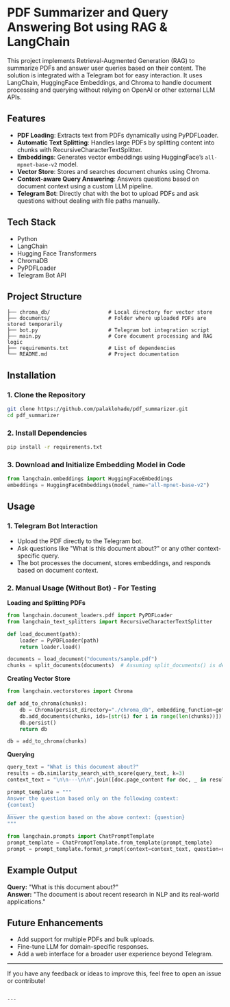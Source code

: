 # PDF Summarizer and Query Answering Bot using RAG & LangChain

This project implements Retrieval-Augmented Generation (RAG) to summarize PDFs and answer user queries based on their content. The solution is integrated with a Telegram bot for easy interaction. It uses LangChain, HuggingFace Embeddings, and Chroma to handle document processing and querying without relying on OpenAI or other external LLM APIs.

## Features

- **PDF Loading**: Extracts text from PDFs dynamically using PyPDFLoader.
- **Automatic Text Splitting**: Handles large PDFs by splitting content into chunks with RecursiveCharacterTextSplitter.
- **Embeddings**: Generates vector embeddings using HuggingFace’s `all-mpnet-base-v2` model.
- **Vector Store**: Stores and searches document chunks using Chroma.
- **Context-aware Query Answering**: Answers questions based on document context using a custom LLM pipeline.
- **Telegram Bot**: Directly chat with the bot to upload PDFs and ask questions without dealing with file paths manually.

## Tech Stack

- Python
- LangChain
- Hugging Face Transformers
- ChromaDB
- PyPDFLoader
- Telegram Bot API

## Project Structure

```
├── chroma_db/                   # Local directory for vector store
├── documents/                   # Folder where uploaded PDFs are stored temporarily
├── bot.py                       # Telegram bot integration script
├── main.py                      # Core document processing and RAG logic
├── requirements.txt             # List of dependencies
└── README.md                    # Project documentation
```

## Installation

### 1. Clone the Repository

```bash
git clone https://github.com/palaklohade/pdf_summarizer.git
cd pdf_summarizer
```

### 2. Install Dependencies

```bash
pip install -r requirements.txt
```

### 3. Download and Initialize Embedding Model in Code

```python
from langchain.embeddings import HuggingFaceEmbeddings
embeddings = HuggingFaceEmbeddings(model_name="all-mpnet-base-v2")
```

## Usage

### 1. Telegram Bot Interaction

- Upload the PDF directly to the Telegram bot.
- Ask questions like "What is this document about?" or any other context-specific query.
- The bot processes the document, stores embeddings, and responds based on document context.

### 2. Manual Usage (Without Bot) - For Testing

**Loading and Splitting PDFs**

```python
from langchain.document_loaders.pdf import PyPDFLoader
from langchain_text_splitters import RecursiveCharacterTextSplitter

def load_document(path):
    loader = PyPDFLoader(path)
    return loader.load()

documents = load_document("documents/sample.pdf")
chunks = split_documents(documents)  # Assuming split_documents() is defined
```

**Creating Vector Store**

```python
from langchain.vectorstores import Chroma

def add_to_chroma(chunks):
    db = Chroma(persist_directory="./chroma_db", embedding_function=get_embedding_function())
    db.add_documents(chunks, ids=[str(i) for i in range(len(chunks))])
    db.persist()
    return db

db = add_to_chroma(chunks)
```

**Querying**

```python
query_text = "What is this document about?"
results = db.similarity_search_with_score(query_text, k=3)
context_text = "\n\n---\n\n".join([doc.page_content for doc, _ in results])

prompt_template = """
Answer the question based only on the following context:
{context}
___
Answer the question based on the above context: {question}
"""

from langchain.prompts import ChatPromptTemplate
prompt_template = ChatPromptTemplate.from_template(prompt_template)
prompt = prompt_template.format_prompt(context=context_text, question=query_text)
```

## Example Output

**Query:** "What is this document about?"  
**Answer:** "The document is about recent research in NLP and its real-world applications."

## Future Enhancements

- Add support for multiple PDFs and bulk uploads.
- Fine-tune LLM for domain-specific responses.
- Add a web interface for a broader user experience beyond Telegram.

---

If you have any feedback or ideas to improve this, feel free to open an issue or contribute!
```

---
